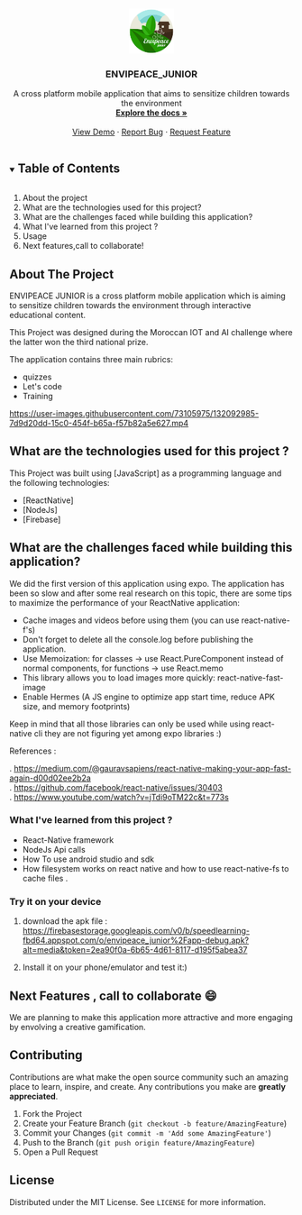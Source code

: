 <br />
<p align="center">
  <a href="https://github.com/khadijalahy1/ENVIPEACE_JUNIOR/blob/main/m-blog-1.jpg">
    <img src="m-blog-1.jpg" alt="Logo" width="80" height="80">
  </a>

  <h3 align="center">ENVIPEACE_JUNIOR</h3>

  <p align="center">
    A cross platform mobile application that aims to sensitize children towards the environment
    <br />
    <a href="https://github.com/khadijalahy1/ENVIPEACE_JUNIOR/tree/main/envipeace"><strong>Explore the docs »</strong></a>
    <br />
    <br />
    <a href="https://user-images.githubusercontent.com/73105975/132092985-7d9d20dd-15c0-454f-b65a-f57b82a5e627.mp4">View Demo</a>
    ·
    <a href="https://github.com/khadijalahy1/ENVIPEACE_JUNIOR/issues">Report Bug</a>
    ·
    <a href="https://github.com/khadijalahy1/ENVIPEACE_JUNIOR/issues">Request Feature</a>
  </p>
</p>



<!-- TABLE OF CONTENTS -->
<details open="open">
  <summary><h2 style="display: inline-block">Table of Contents</h2></summary>
  <ol>
    <li>
     About the project
    </li>
    <li>
      What are the technologies used for this project?
    </li>
     <li>
      What are the challenges faced while building this application?
    </li>
    <li>
      What I've learned from this project ?
    </li>
   
  <li>Usage</li>
    <li>Next features,call to collaborate!</li>
   
  </ol>
</details>



<!-- ABOUT THE PROJECT -->
## About The Project



ENVIPEACE JUNIOR is a cross platform mobile application which is aiming to sensitize children towards the environment through interactive educational content.

This Project was designed during the Moroccan IOT and AI challenge where the latter won the third national prize.

The application contains three main rubrics:
* quizzes 
* Let's code
* Training

https://user-images.githubusercontent.com/73105975/132092985-7d9d20dd-15c0-454f-b65a-f57b82a5e627.mp4

## What are the technologies used for this project ?

This Project was built using [JavaScript] as a programming language and the following technologies:
* [ReactNative]
* [NodeJs]
* [Firebase]




<!-- GETTING STARTED -->
## What are the challenges faced while building this application?

We did the first version of this application using expo. The application has been so slow and after some real research on this topic, there are some tips to maximize the performance of your ReactNative application:

* Cache images and videos before using them (you can use react-native-f's)
* Don't forget to delete all the console.log before publishing the application.
* Use Memoization: for classes -> use React.PureComponent instead of normal components, for functions -> use React.memo
* This library allows you to load images more quickly: react-native-fast-image
* Enable Hermes (A JS engine to optimize app start time, reduce APK size, and memory footprints)

Keep in mind that all those libraries can only be used while using react-native cli they are not figuring yet among expo libraries :)

References :

. https://medium.com/@gauravsapiens/react-native-making-your-app-fast-again-d00d02ee2b2a </br>
. https://github.com/facebook/react-native/issues/30403 </br>
. https://www.youtube.com/watch?v=jTdi9oTM22c&t=773s </br>


### What I've learned from this project ?


* React-Native framework
* NodeJs Api calls
* How To use android studio and sdk
* How filesystem works on react native and how to use react-native-fs to cache files .


### Try it on your device

1. download the apk file : https://firebasestorage.googleapis.com/v0/b/speedlearning-fbd64.appspot.com/o/envipeace_junior%2Fapp-debug.apk?alt=media&token=2ea90f0a-6b65-4d61-8117-d195f5abea37

2. Install it on your phone/emulator and test it:)



<!-- ROADMAP -->
## Next Features , call to collaborate :smile:
We are planning to make this application more attractive and more engaging by envolving a creative gamification.

<!-- CONTRIBUTING -->
## Contributing

Contributions are what make the open source community such an amazing place to learn, inspire, and create. Any contributions you make are **greatly appreciated**.

1. Fork the Project
2. Create your Feature Branch (`git checkout -b feature/AmazingFeature`)
3. Commit your Changes (`git commit -m 'Add some AmazingFeature'`)
4. Push to the Branch (`git push origin feature/AmazingFeature`)
5. Open a Pull Request



<!-- LICENSE -->
## License

Distributed under the MIT License. See `LICENSE` for more information.



